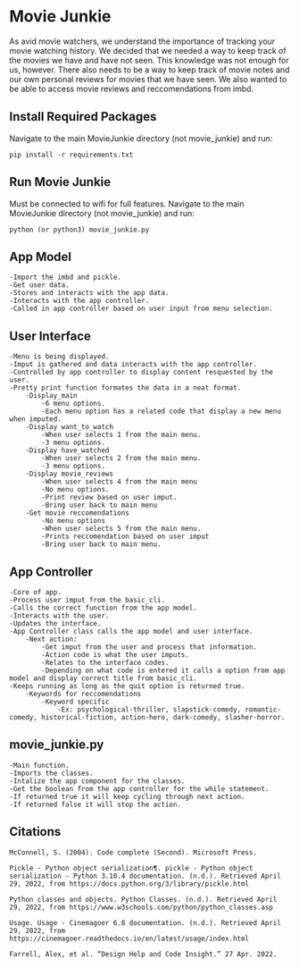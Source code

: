 # Movie Junkie
As avid movie watchers, we understand the importance of tracking your movie watching history. We decided that we needed a way to keep track of the movies we have and have not seen. This knowledge was not enough for us, however. There also needs to be a way to keep track of movie notes and our own personal reviews for movies that we have seen. We also wanted to be able to access movie reviews and reccomendations from imbd. 

## Install Required Packages
Navigate to the main MovieJunkie directory (not movie_junkie) and run:

    pip install -r requirements.txt

## Run Movie Junkie
Must be connected to wifi for full features. Navigate to the main MovieJunkie directory (not movie_junkie) and run:
    
    python (or python3) movie_junkie.py

## App Model
    -Import the imbd and pickle.
    -Get user data.
    -Stores and interacts with the app data.
    -Interacts with the app controller.
    -Called in app controller based on user input from menu selection.
    
## User Interface
    -Menu is being displayed.
    -Imput is gathered and data interacts with the app controller.
    -Controlled by app controller to display content resquested by the user.
    -Pretty print function formates the data in a neat format.
        -Display_main
            -6 menu options.
            -Each menu option has a related code that display a new menu when imputed.
        -Display want_to_watch
            -When user selects 1 from the main menu.
            -3 menu options.
        -Display have_watched
            -When user selects 2 from the main menu.
            -3 menu options.
        -Display movie_reviews
            -When user selects 4 from the main menu
            -No menu options.
            -Print review based on user imput.
            -Bring user back to main menu
        -Get movie reccomendations 
            -No menu options
            -When user selects 5 from the main menu.
            -Prints reccomendation based on user imput
            -Bring user back to main menu. 

## App Controller
    -Core of app.
    -Process user imput from the basic_cli.
    -Calls the correct function from the app model.
    -Interacts with the user.
    -Updates the interface.
    -App Controller class calls the app model and user interface.
        -Next action:
            -Get imput from the user and process that information.
            -Action code is what the user imputs.
            -Relates to the interface codes.
            -Depending on what code is entered it calls a option from app model and display correct title from basic_cli.
    -Keeps running as long as the quit option is returned true. 
        -Keywords for reccomendations
            -Keyword specific
                -Ex: psychological-thriller, slapstick-comedy, romantic-comedy, historical-fiction, action-hero, dark-comedy, slasher-horror.

## movie_junkie.py
    -Main function.
    -Imports the classes.
    -Intalize the app component for the classes.
    -Get the boolean from the app controller for the while statement.
    -If returned true it will keep cycling through next action.
    -If returned false it will stop the action. 

## Citations 
    McConnell, S. (2004). Code complete (Second). Microsoft Press. 

    Pickle - Python object serialization¶. pickle - Python object serialization - Python 3.10.4 documentation. (n.d.). Retrieved April 29, 2022, from https://docs.python.org/3/library/pickle.html

    Python classes and objects. Python Classes. (n.d.). Retrieved April 29, 2022, from https://www.w3schools.com/python/python_classes.asp

    Usage. Usage - Cinemagoer 6.8 documentation. (n.d.). Retrieved April 29, 2022, from https://cinemagoer.readthedocs.io/en/latest/usage/index.html

    Farrell, Alex, et al. “Design Help and Code Insight.” 27 Apr. 2022. 
